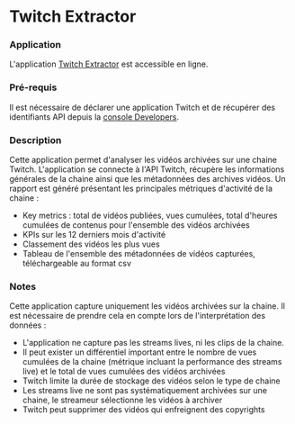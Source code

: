 # Twitch Extractor

### Application

L'application <a href="https://twitchextractor.herokuapp.com/" target="_blank">Twitch Extractor</a> est accessible en ligne. 

### Pré-requis
<p>Il est nécessaire de déclarer une application Twitch et de récupérer des identifiants API depuis la <a href="https://dev.twitch.tv/console/apps" target="_blank">console Developers</a>. </p>

### Description
<p>Cette application permet d'analyser les vidéos archivées sur une chaine Twitch. L'application se connecte à l'API Twitch, récupère les informations générales de la chaine ainsi que les métadonnées des archives vidéos. Un rapport est généré présentant les principales métriques d'activité de la chaine :
<ul>
  <li>Key metrics : total de vidéos publiées, vues cumulées, total d'heures cumulées de contenus pour l'ensemble des vidéos archivées</li>
  <li>KPIs sur les 12 derniers mois d'activité</li>
  <li>Classement des vidéos les plus vues</li>
  <li>Tableau de l'ensemble des métadonnées de vidéos capturées, téléchargeable au format csv</li>
</ul></p>

### Notes
<p>Cette application capture uniquement les vidéos archivées sur la chaine. Il est nécessaire de prendre cela en compte lors de l'interprétation des données : 
<ul>
  <li>L'application ne capture pas les streams lives, ni les clips de la chaine.</li>
  <li>Il peut exister un différentiel important entre le nombre de vues cumulées de la chaine (métrique incluant la performance des streams live) et le total de vues cumulées des vidéos archivées</li>
  <li>Twitch limite la durée de stockage des vidéos selon le type de chaine</li>
  <li>Les streams live ne sont pas systématiquement archivées sur une chaine, le streameur sélectionne les vidéos à archiver</li>
  <li>Twitch peut supprimer des vidéos qui enfreignent des copyrights</li>
</ul></p>
